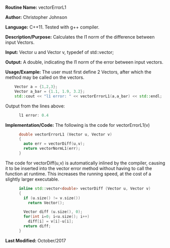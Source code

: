 **Routine Name:** vectorErrorL1

**Author:** Christopher Johnson

**Language:** C++11. Tested with g++ compiler.

**Description/Purpose:**
Calculates the l1 norm of the difference between input Vectors.

**Input:**
Vector u and Vector v, typedef of std::vector<double>;

**Output:**
A double, indicating the l1 norm of the error between input vectors.

**Usage/Example:**
The user must first define 2 Vectors, after which the method may be called on the vectors.
```C++
    Vector a = {1,2,3};
    Vector a_bar = {1.1, 1.9, 3.2};
    std::cout << "l1 error: " << vectorErrorL1(a,a_bar) << std::endl;
```
Output from the lines above:
```c++
      l1 error: 0.4
```


**Implementation/Code:** The following is the code for vectorErrorL1(v)
```c++
      double vectorErrorL1 (Vector u, Vector v)
      {
        auto err = vectorDiff(u,v);
        return vectorNormL1(err);
      }
```

The code for vectorDiff(u,v) is automatically inlined by the compiler, causing it to be inserted into the vector error method without having to call the function at runtime. This increases the running speed, at the cost of a slightly larger executable.
```c++
      inline std::vector<double> vectorDiff (Vector u, Vector v)
      {
        if (u.size() != v.size())
          return Vector();

        Vector diff (u.size(), 0);
        for(int i=0; i<u.size(); i++)
          diff[i] = v[i]-u[i];
        return diff;
      }
```
**Last Modified:** October/2017

